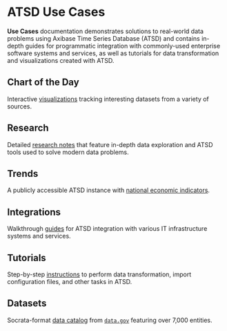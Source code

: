 # ATSD Use Cases

**Use Cases** documentation demonstrates solutions to real-world data problems using Axibase Time Series Database (ATSD) and contains in-depth guides for programmatic integration with commonly-used enterprise software systems and services, as well as tutorials for data transformation and visualizations created with ATSD.

## Chart of the Day

Interactive [visualizations](./chart-of-the-day/README.md) tracking interesting datasets from a variety of sources.

## Research

Detailed [research notes](./research/README.md) that feature in-depth data exploration and ATSD tools used to solve modern data problems.

## Trends

A publicly accessible ATSD instance with [national economic indicators](./trends/README.md).

## Integrations

Walkthrough [guides](./integrations/README.md) for ATSD integration with various IT infrastructure systems and services.

## Tutorials

Step-by-step [instructions](./tutorials/README.md) to perform data transformation, import configuration files, and other tasks in ATSD.

## Datasets

Socrata-format [data catalog](https://axibase.com/datasets/) from [`data.gov`](https://www.data.gov/) featuring over 7,000 entities.
